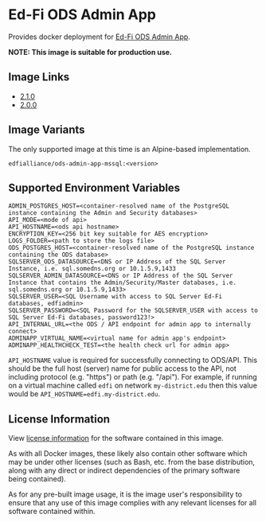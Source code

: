 # Ed-Fi ODS Admin App

Provides docker deployment for [Ed-Fi ODS Admin App](https://techdocs.ed-fi.org/display/ADMIN/).

**NOTE: This image is suitable for production use.**

## Image Links
- [2.1.0](https://github.com/Ed-Fi-Alliance-OSS/Ed-Fi-ODS-Docker/blob/v2.1.0/Web-Ods-AdminApp/Alpine/mssql/Dockerfile)
- [2.0.0](https://github.com/Ed-Fi-Alliance-OSS/Ed-Fi-ODS-Docker/blob/v2.0.0/Web-Ods-AdminApp/Alpine/mssql/Dockerfile)

## Image Variants

The only supported image at this time is an Alpine-based implementation.

`edfialliance/ods-admin-app-mssql:<version>`

## Supported Environment Variables

```none
ADMIN_POSTGRES_HOST=<container-resolved name of the PostgreSQL instance containing the Admin and Security databases>
API_MODE=<mode of api>
API_HOSTNAME=<ods api hostname>
ENCRYPTION_KEY=<256 bit key suitable for AES encryption>
LOGS_FOLDER=<path to store the logs file>
ODS_POSTGRES_HOST=<container-resolved name of the PostgreSQL instance containing the ODS database>
SQLSERVER_ODS_DATASOURCE=<DNS or IP Address of the SQL Server Instance, i.e. sql.somedns.org or 10.1.5.9,1433
SQLSERVER_ADMIN_DATASOURCE=<DNS or IP Address of the SQL Server Instance that contains the Admin/Security/Master databases, i.e. sql.somedns.org or 10.1.5.9,1433>
SQLSERVER_USER=<SQL Username with access to SQL Server Ed-Fi databases, edfiadmin>
SQLSERVER_PASSWORD=<SQL Password for the SQLSERVER_USER with access to SQL Server Ed-Fi databases, password123!>
API_INTERNAL_URL=<the ODS / API endpoint for admin app to internally connect>
ADMINAPP_VIRTUAL_NAME=<virtual name for admin app's endpoint>
ADMINAPP_HEALTHCHECK_TEST=<the health check url for admin app>
```

`API_HOSTNAME` value is required for successfully connecting to ODS/API. This should be the full host (server) name for public access to the API, not including protocol (e.g. "https") or path (e.g. "/api"). For example, if running on a virtual machine called `edfi` on network `my-district.edu` then this value would be `API_HOSTNAME=edfi.my-district.edu`.

## License Information

View [license
information](https://github.com/Ed-Fi-Alliance-OSS/Ed-Fi-ODS-Docker/blob/main/LICENSE)
for the software contained in this image.

As with all Docker images, these likely also contain other software which may be
under other licenses (such as Bash, etc. from the base distribution, along with
any direct or indirect dependencies of the primary software being contained).

As for any pre-built image usage, it is the image user's responsibility to
ensure that any use of this image complies with any relevant licenses for all
software contained within.
